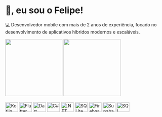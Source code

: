 # 👋, eu sou o Felipe!

💻 Desenvolvedor mobile com mais de 2 anos de experiência, focado no desenvolvimento de aplicativos híbridos modernos e escaláveis.

<div>
  <img height="180em" src="https://github-readme-stats.vercel.app/api?username=FmoreiraSouza&show_icons=true&theme=dracula" />
  <img height="180em" src="https://github-readme-stats.vercel.app/api/top-langs/?username=FmoreiraSouza&layout=compact&theme=dracula" />
</div>

<br>
  
<div>
  <img align="center" alt="Kotlin" height="30" width="40" src="https://cdn.jsdelivr.net/gh/devicons/devicon/icons/kotlin/kotlin-original.svg">
  <img align="center" alt="Flutter" height="30" width="40" src="https://cdn.jsdelivr.net/gh/devicons/devicon/icons/flutter/flutter-original.svg">
  <img align="center" alt="Dart" height="30" width="40" src="https://cdn.jsdelivr.net/gh/devicons/devicon/icons/dart/dart-original.svg">
  <img align="center" alt="C#" height="30" width="40" src="https://cdn.jsdelivr.net/gh/devicons/devicon/icons/csharp/csharp-original.svg">
  <img align="center" alt=".NET" height="30" width="40" src="https://cdn.jsdelivr.net/gh/devicons/devicon/icons/dotnetcore/dotnetcore-original.svg">
  <img align="center" alt="SQLite" height="30" width="40" src="https://cdn.jsdelivr.net/gh/devicons/devicon/icons/sqlite/sqlite-original.svg">
  <img align="center" alt="Firebase" height="30" width="40" src="https://cdn.jsdelivr.net/gh/devicons/devicon/icons/firebase/firebase-plain.svg">
  <img align="center" alt="Supabase" height="30" width="40" src="https://cdn.jsdelivr.net/gh/devicons/devicon@latest/icons/supabase/supabase-original.svg">
  <img align="center" alt="SQL Server" height="30" width="40" src="https://cdn.jsdelivr.net/gh/devicons/devicon@latest/icons/microsoftsqlserver/microsoftsqlserver-plain.svg">
</div>
